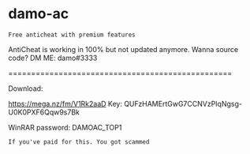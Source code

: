 # damo-ac
```
Free anticheat with premium features
```

AntiCheat is working in 100% but not updated anymore.
 Wanna source code? DM ME: damo#3333
 
 =================================================
 
 Download:
 
 https://mega.nz/fm/V1Rk2aaD
 Key: QUFzHAMErtGwG7CCNVzPIqNgsg-U0K0PXF6Qqw9s7Bk

WinRAR password: DAMOAC_TOP1

```
If you've paid for this. You got scammed
```
